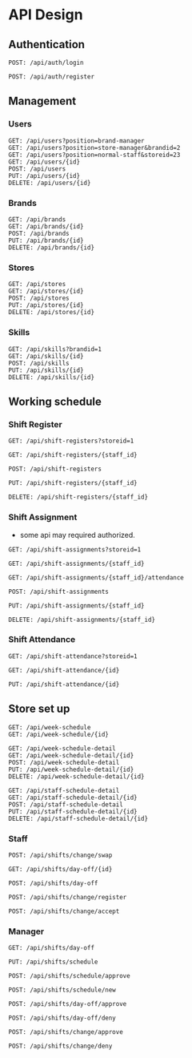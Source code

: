 # API Design

## Authentication

```
POST: /api/auth/login

POST: /api/auth/register
```

## Management

### Users

```
GET: /api/users?position=brand-manager
GET: /api/users?position=store-manager&brandid=2
GET: /api/users?position=normal-staff&storeid=23
GET: /api/users/{id}
POST: /api/users
PUT: /api/users/{id}
DELETE: /api/users/{id}
```

### Brands

```
GET: /api/brands
GET: /api/brands/{id}
POST: /api/brands
PUT: /api/brands/{id}
DELETE: /api/brands/{id}
```

### Stores

```
GET: /api/stores
GET: /api/stores/{id}
POST: /api/stores
PUT: /api/stores/{id}
DELETE: /api/stores/{id}
```

### Skills

```
GET: /api/skills?brandid=1
GET: /api/skills/{id}
POST: /api/skills
PUT: /api/skills/{id}
DELETE: /api/skills/{id}
```

## Working schedule

### Shift Register

```
GET: /api/shift-registers?storeid=1

GET: /api/shift-registers/{staff_id}

POST: /api/shift-registers

PUT: /api/shift-registers/{staff_id}

DELETE: /api/shift-registers/{staff_id}

```

### Shift Assignment

- some api may required authorized.

```
GET: /api/shift-assignments?storeid=1

GET: /api/shift-assignments/{staff_id}

GET: /api/shift-assignments/{staff_id}/attendance

POST: /api/shift-assignments

PUT: /api/shift-assignments/{staff_id}

DELETE: /api/shift-assignments/{staff_id}
```

### Shift Attendance

```
GET: /api/shift-attendance?storeid=1

GET: /api/shift-attendance/{id}

PUT: /api/shift-attendance/{id}
```

## Store set up

```
GET: /api/week-schedule
GET: /api/week-schedule/{id}
```

```
GET: /api/week-schedule-detail
GET: /api/week-schedule-detail/{id}
POST: /api/week-schedule-detail
PUT: /api/week-schedule-detail/{id}
DELETE: /api/week-schedule-detail/{id}
```

```
GET: /api/staff-schedule-detail
GET: /api/staff-schedule-detail/{id}
POST: /api/staff-schedule-detail
PUT: /api/staff-schedule-detail/{id}
DELETE: /api/staff-schedule-detail/{id}
```

### Staff

```
POST: /api/shifts/change/swap

GET: /api/shifts/day-off/{id}

POST: /api/shifts/day-off

POST: /api/shifts/change/register

POST: /api/shifts/change/accept
```

### Manager

```
GET: /api/shifts/day-off

PUT: /api/shifts/schedule

POST: /api/shifts/schedule/approve

POST: /api/shifts/schedule/new

POST: /api/shifts/day-off/approve

POST: /api/shifts/day-off/deny

POST: /api/shifts/change/approve

POST: /api/shifts/change/deny
```
